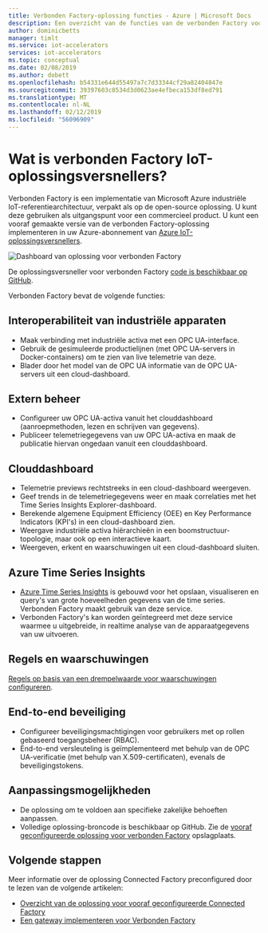```yaml
---
title: Verbonden Factory-oplossing functies - Azure | Microsoft Docs
description: Een overzicht van de functies van de verbonden Factory vooraf geconfigureerde oplossing.
author: dominicbetts
manager: timlt
ms.service: iot-accelerators
services: iot-accelerators
ms.topic: conceptual
ms.date: 02/08/2019
ms.author: dobett
ms.openlocfilehash: b54331e644d55497a7c7d33344cf29a82404847e
ms.sourcegitcommit: 39397603c8534d3d0623ae4efbeca153df8ed791
ms.translationtype: MT
ms.contentlocale: nl-NL
ms.lasthandoff: 02/12/2019
ms.locfileid: "56096909"
---
```

# <a name="what-is-connected-factory-iot-solution-accelerator"></a>Wat is verbonden Factory IoT-oplossingsversnellers?

Verbonden Factory is een implementatie van Microsoft Azure industriële IoT-referentiearchitectuur, verpakt als op de open-source oplossing. U kunt deze gebruiken als uitgangspunt voor een commercieel product. U kunt een vooraf gemaakte versie van de verbonden Factory-oplossing implementeren in uw Azure-abonnement van [Azure IoT-oplossingsversnellers](https://www.azureiotsolutions.com/#solutions/types/CF).

![Dashboard van oplossing voor verbonden Factory](./media/iot-accelerators-connected-factory-features/dashboard.png)

De oplossingsversneller voor verbonden Factory [code is beschikbaar op GitHub](https://github.com/Azure/azure-iot-connected-factory).

Verbonden Factory bevat de volgende functies:

## <a name="industrial-device-interoperability"></a>Interoperabiliteit van industriële apparaten

- Maak verbinding met industriële activa met een OPC UA-interface.
- Gebruik de gesimuleerde productielijnen (met OPC UA-servers in Docker-containers) om te zien van live telemetrie van deze.
- Blader door het model van de OPC UA informatie van de OPC UA-servers uit een cloud-dashboard.

## <a name="remote-management"></a>Extern beheer

- Configureer uw OPC UA-activa vanuit het clouddashboard (aanroepmethoden, lezen en schrijven van gegevens).
- Publiceer telemetriegegevens van uw OPC UA-activa en maak de publicatie hiervan ongedaan vanuit een clouddashboard.

## <a name="cloud-dashboard"></a>Clouddashboard

- Telemetrie previews rechtstreeks in een cloud-dashboard weergeven.
- Geef trends in de telemetriegegevens weer en maak correlaties met het Time Series Insights Explorer-dashboard.
- Berekende algemene Equipment Efficiency (OEE) en Key Performance Indicators (KPI's) in een cloud-dashboard zien.
- Weergave industriële activa hiërarchieën in een boomstructuur-topologie, maar ook op een interactieve kaart.
- Weergeven, erkent en waarschuwingen uit een cloud-dashboard sluiten.

## <a name="azure-time-series-insights"></a>Azure Time Series Insights

- [Azure Time Series Insights](../time-series-insights/time-series-insights-overview.md) is gebouwd voor het opslaan, visualiseren en query's van grote hoeveelheden gegevens van de time series. Verbonden Factory maakt gebruik van deze service.
- Verbonden Factory's kan worden geïntegreerd met deze service waarmee u uitgebreide, in realtime analyse van de apparaatgegevens van uw uitvoeren.

## <a name="rules-and-alerts"></a>Regels en waarschuwingen

[Regels op basis van een drempelwaarde voor waarschuwingen configureren](iot-accelerators-connected-factory-configure.md).

## <a name="end-to-end-security"></a>End-to-end beveiliging

- Configureer beveiligingsmachtigingen voor gebruikers met op rollen gebaseerd toegangsbeheer (RBAC).
- End-to-end versleuteling is geïmplementeerd met behulp van de OPC UA-verificatie (met behulp van X.509-certificaten), evenals de beveiligingstokens.

## <a name="customizability"></a>Aanpassingsmogelijkheden

- De oplossing om te voldoen aan specifieke zakelijke behoeften aanpassen.
- Volledige oplossing-broncode is beschikbaar op GitHub. Zie de [vooraf geconfigureerde oplossing voor verbonden Factory](https://github.com/Azure/azure-iot-connected-factory) opslagplaats.

## <a name="next-steps"></a>Volgende stappen

Meer informatie over de oplossing Connected Factory preconfigured door te lezen van de volgende artikelen:

* [Overzicht van de oplossing voor vooraf geconfigureerde Connected Factory](iot-accelerators-connected-factory-sample-walkthrough.md)
* [Een gateway implementeren voor Verbonden Factory]( iot-accelerators-connected-factory-gateway-deployment.md)
